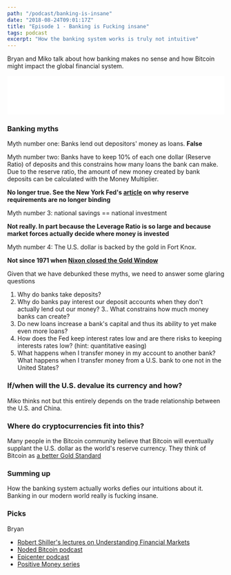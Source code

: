 ```yaml
---
path: "/podcast/banking-is-insane"
date: "2018-08-24T09:01:17Z"
title: "Episode 1 - Banking is Fucking insane"
tags: podcast
excerpt: "How the banking system works is truly not intuitive"
---
```


Bryan and Miko talk about how banking makes no sense and how Bitcoin might impact the global financial system.

<iframe style="border: none" src="//html5-player.libsyn.com/embed/episode/id/6963446/height/90/theme/custom/autoplay/no/autonext/no/thumbnail/yes/preload/no/no_addthis/no/direction/backward/render-playlist/no/custom-color/87A93A/" height="90" width="100%" scrolling="no"  allowfullscreen webkitallowfullscreen mozallowfullscreen oallowfullscreen msallowfullscreen></iframe>

### Banking myths

Myth number one: Banks lend out depositors' money as loans. <strong>False</strong>


Myth number two: Banks have to keep 10% of each one dollar (Reserve Ratio) of 
deposits and this constrains how many loans the bank can make. Due to the
reserve ratio, the amount of new money created by bank deposits
can be calculated with the Money Multiplier.

<strong>No longer true. See the New York Fed's [article](https://www.newyorkfed.org/research/epr/02v08n1/0205benn/0205benn.html) on why reserve requirements are no longer binding</strong>

Myth number 3: national savings == national investment

<strong>Not really. In part because the Leverage Ratio is so large and because market forces
actually decide where money is invested</strong>

Myth number 4: The U.S. dollar is backed by the gold in Fort Knox.

<strong>Not since 1971 when [Nixon closed the Gold Window](https://mises.org/wire/today-1971-president-nixon-closes-gold-window)</strong>

Given that we have debunked these myths, we need to answer some glaring questions

1. Why do banks take deposits?
2. Why do banks pay interest our deposit accounts when they don't actually lend out our money?
3.. What constrains how much money banks can create?
4. Do new loans increase a bank's capital and thus its ability to yet 
make even more loans?
5. How does the Fed keep interest rates low and are there risks to keeping interests rates low? (hint: quantitative easing)
6. What happens when I transfer money in my account to another bank? What happens when
I transfer money from a U.S. bank to one not in the United States?

### If/when will the U.S. devalue its currency and how?

Miko thinks not but this entirely depends on the trade relationship between the U.S. and China.


### Where do cryptocurrencies fit into this?

Many people in the Bitcoin community believe that Bitcoin will eventually supplant the U.S. dollar
as the world's reserve currency. They think of Bitcoin as [a better Gold Standard](https://www.amazon.com/Bitcoin-Standard-Decentralized-Alternative-Central/dp/1119473861)

### Summing up

How the banking system actually works defies our intuitions about it. Banking in our modern world really
is fucking insane.

### Picks

Bryan

* [Robert Shiller's lectures on Understanding Financial Markets](https://www.youtube.com/watch?v=WQui_3Hpmmc&list=PL8FB14A2200B87185)
* [Noded Bitcoin podcast](https://noded.org/)
* [Epicenter podcast](https://epicenter.tv/)
* [Positive Money series](https://www.youtube.com/user/PositiveMoneyUK)



